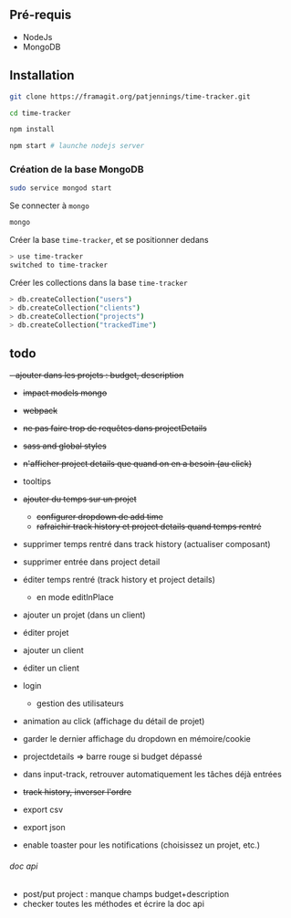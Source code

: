 ## Pré-requis ##

- NodeJs
- MongoDB

## Installation ##

``` bash
git clone https://framagit.org/patjennings/time-tracker.git
```

``` bash
cd time-tracker
```

``` bash
npm install
```

``` bash
npm start # launche nodejs server
```

### Création de la base MongoDB ###

``` bash
sudo service mongod start
```

Se connecter à `mongo`

``` bash
mongo
```

Créer la base `time-tracker`, et se positionner dedans

``` bash
> use time-tracker
switched to time-tracker
```

Créer les collections dans la base `time-tracker`

``` bash
> db.createCollection("users")
> db.createCollection("clients")
> db.createCollection("projects")
> db.createCollection("trackedTime")
```

## todo ##

~~- ajouter dans les projets : budget, description~~
  - ~~impact models mongo~~
- ~~webpack~~
- ~~ne pas faire trop de requêtes dans projectDetails~~
- ~~sass and global styles~~
- ~~n'afficher project details que quand on en a besoin (au click)~~
- tooltips
- ~~ajouter du temps sur un projet~~
  - ~~configurer dropdown de add time~~
  - ~~rafraichir track history et project details quand temps rentré~~
- supprimer temps rentré dans track history (actualiser composant)
- supprimer entrée dans project detail
- éditer temps rentré (track history et project details)
  - en mode editInPlace
- ajouter un projet (dans un client)
- éditer projet
- ajouter un client
- éditer un client

- login
  - gestion des utilisateurs
- animation au click (affichage du détail de projet)
- garder le dernier affichage du dropdown en mémoire/cookie
- projectdetails => barre rouge si budget dépassé
- dans input-track, retrouver automatiquement les tâches déjà entrées
- ~~track history, inverser l'ordre~~
- export csv
- export json
- enable toaster pour les notifications (choisissez un projet, etc.)

###### doc api ######

- post/put project : manque champs budget+description
- checker toutes les méthodes et écrire la doc api
